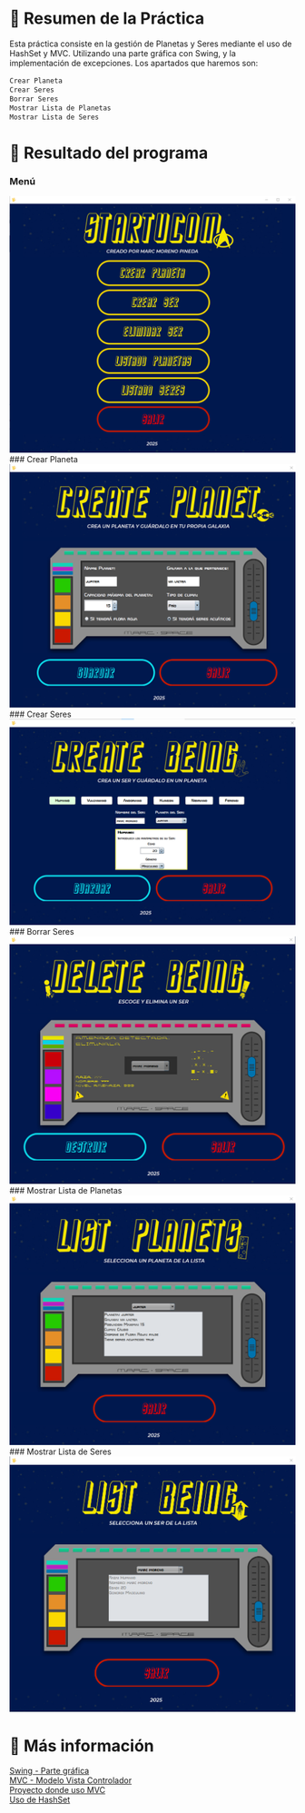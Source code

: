 # 📌 **Resumen de la Práctica**
Esta práctica consiste en la gestión de Planetas y Seres mediante el uso de HashSet y MVC. Utilizando una parte gráfica con Swing, y la implementación de excepciones.
Los apartados que haremos son:

    Crear Planeta
    Crear Seres
    Borrar Seres
    Mostrar Lista de Planetas
    Mostrar Lista de Seres

# 👀 **Resultado del programa**

### Menú
<img src ="./Resultado/1. menu.png" />
### Crear Planeta
<img src ="./Resultado/2. crear planeta.png" />
### Crear Seres
<img src ="./Resultado/3. crear ser.png" />
### Borrar Seres
<img src ="./Resultado/4. eliminar ser.png" />
### Mostrar Lista de Planetas
<img src ="./Resultado/5. lista planetas.png" />
### Mostrar Lista de Seres
<img src ="./Resultado/6. lista ser.png" />

# 🔗 **Más información**

[Swing - Parte gráfica](https://academiasanroque.com/guia-basica-sobre-componentes-de-java-swing/)<br/>
[MVC - Modelo Vista Controlador](https://developer.mozilla.org/es/docs/Glossary/MVC)<br/>
[Proyecto donde uso MVC](https://github.com/morenomp/First-Modelo-Vista-Controlador)<br/>
[Uso de HashSet](https://ifgeekthen.nttdata.com/s/post/que-es-hashset-java-y-como-comenzar-con-el-MCNAUUOR4KKBE2HL575A6TGQQ7HE?language=es)<br/>
